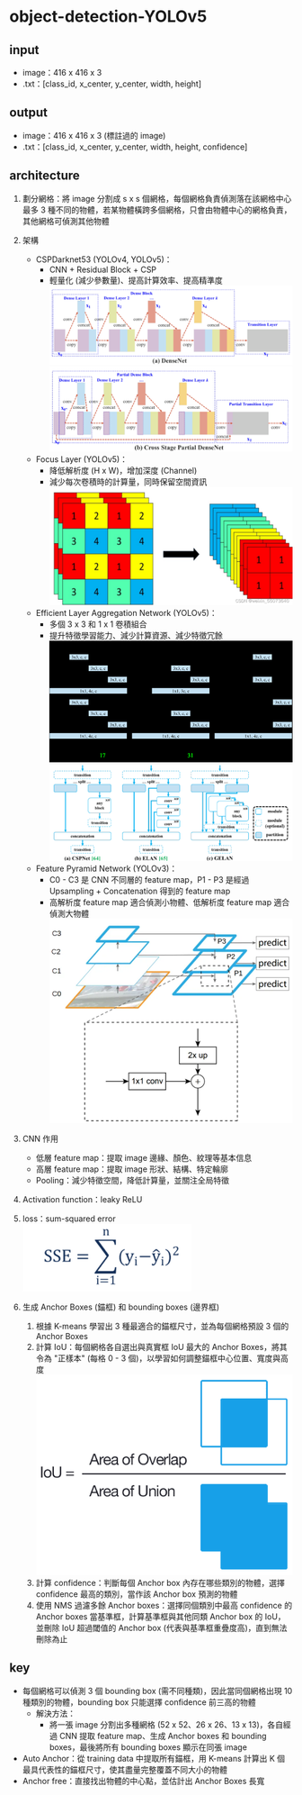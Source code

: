 # object-detection-YOLOv5
## input
- image：416 x 416 x 3 
- .txt：[class_id, x_center, y_center, width, height]

## output
- image：416 x 416 x 3 (標註過的 image)
- .txt：[class_id, x_center, y_center, width, height, confidence]

## architecture
1. 劃分網格：將 image 分割成 s x s 個網格，每個網格負責偵測落在該網格中心最多 3 種不同的物體，若某物體橫跨多個網格，只會由物體中心的網格負責，其他網格可偵測其他物體

2. 架構
    - CSPDarknet53 (YOLOv4, YOLOv5)：
        - CNN + Residual Block + CSP
        - 輕量化 (減少參數量)、提高計算效率、提高精準度
    ![alt text](DenseNet.png)  
    ![alt text](CSP.png)
    - Focus Layer (YOLOv5)：
        - 降低解析度 (H x W)，增加深度 (Channel)
        - 減少每次卷積時的計算量，同時保留空間資訊  
    ![alt text](Focus_layer.png)
    - Efficient Layer Aggregation Network (YOLOv5)：
        - 多個 3 x 3 和 1 x 1 卷積組合
        - 提升特徵學習能力、減少計算資源、減少特徵冗餘  
    ![alt text](ELAN.png)  
    ![alt text](compare.png)
    - Feature Pyramid Network (YOLOv3)：
        - C0 - C3 是 CNN 不同層的 feature map，P1 - P3 是經過 Upsampling + Concatenation 得到的 feature map
        - 高解析度 feature map 適合偵測小物體、低解析度 feature map 適合偵測大物體   
    ![alt text](FPN.png)

3. CNN 作用
    - 低層 feature map：提取 image 邊緣、顏色、紋理等基本信息
    - 高層 feature map：提取 image 形狀、結構、特定輪廓
    - Pooling：減少特徵空間，降低計算量，並關注全局特徵

4. Activation function：leaky ReLU

5. loss：sum-squared error  
![alt text](SSE_loss.png)

6. 生成 Anchor Boxes (錨框) 和 bounding boxes (邊界框)
    1. 根據 K-means 學習出 3 種最適合的錨框尺寸，並為每個網格預設 3 個的 Anchor Boxes
    2. 計算 IoU：每個網格各自選出與真實框 IoU 最大的 Anchor Boxes，將其令為 "正樣本" (每格 0 - 3 個)，以學習如何調整錨框中心位置、寬度與高度
    ![alt text](IoU.png)
    3. 計算 confidence：判斷每個 Anchor box 內存在哪些類別的物體，選擇 confidence 最高的類別，當作該 Anchor box 預測的物體
    4. 使用 NMS 過濾多餘 Anchor boxes：選擇同個類別中最高 confidence 的 Anchor boxes 當基準框，計算基準框與其他同類 Anchor box 的 IoU，並刪除 IoU 超過閾值的 Anchor box (代表與基準框重疊度高)，直到無法刪除為止

## key
- 每個網格可以偵測 3 個 bounding box (需不同種類)，因此當同個網格出現 10 種類別的物體，bounding box 只能選擇 confidence 前三高的物體
    - 解決方法：
        - 將一張 image 分割出多種網格 (52 x 52、26 x 26、13 x 13)，各自經過 CNN 提取 feature map、生成 Anchor boxes 和 bounding boxes，最後將所有 bounding boxes 顯示在同張 image
- Auto Anchor：從 training data 中提取所有錨框，用 K-means 計算出 K 個最具代表性的錨框尺寸，使其盡量完整覆蓋不同大小的物體
- Anchor free：直接找出物體的中心點，並估計出 Anchor Boxes 長寬